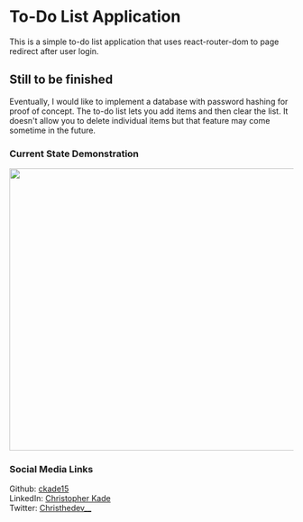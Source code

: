 # To-Do List Application 
This is a simple to-do list application that uses react-router-dom to page redirect after user login. 

## Still to be finished
Eventually, I would like to implement a database with password hashing for proof of concept. The to-do list lets you add items and then clear the list. It doesn't allow you to delete individual items but that feature may come sometime in the future.
### Current State Demonstration
<p align="center">
    <img src="https://media.giphy.com/media/GfqT6TDX3BXwcEDOQc/giphy.gif" style="height: 500px; width: 800px;"/>
</p>

### Social Media Links
Github: [ckade15](https://www.github.com/ckade15) <br>
LinkedIn: [Christopher Kade](https://www.linkedin.com/in/christopher-kade-b9b2151a5/) <br>
Twitter: [Christhedev__](https://twitter.com/Christhedev__)
